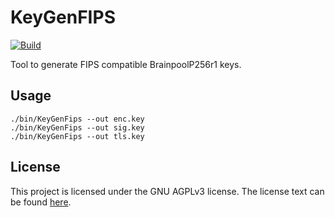 # KeyGenFIPS

[![Build](https://github.com/ebsnet/KeyGenFIPS/actions/workflows/build.yml/badge.svg)](https://github.com/ebsnet/KeyGenFIPS/actions/workflows/build.yml)

Tool to generate FIPS compatible BrainpoolP256r1 keys.

## Usage

```
./bin/KeyGenFips --out enc.key
./bin/KeyGenFips --out sig.key
./bin/KeyGenFips --out tls.key
```

## License

This project is licensed under the GNU AGPLv3 license. The license text can be
found [here](./LICENSE).

